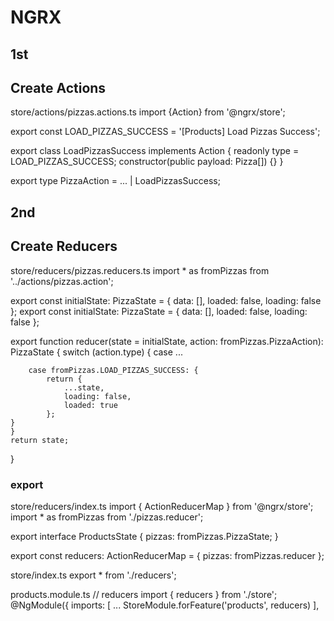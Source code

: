 # NGRX

## 1st
## Create Actions
store/actions/pizzas.actions.ts
import {Action} from '@ngrx/store';

export const LOAD_PIZZAS_SUCCESS = '[Products] Load Pizzas Success';

export class LoadPizzasSuccess implements Action {
	readonly type = LOAD_PIZZAS_SUCCESS;
	constructor(public payload: Pizza[]) {}
}

export type PizzaAction = ... | LoadPizzasSuccess;

## 2nd
## Create Reducers
store/reducers/pizzas.reducers.ts
import * as fromPizzas from '../actions/pizzas.action';

export const initialState: PizzaState = {
	data: [],
	loaded: false,
	loading: false
};
export const initialState: PizzaState = {
	data: [],
	loaded: false,
	loading: false
};

export function reducer(state = initialState, action: fromPizzas.PizzaAction): PizzaState {
	switch (action.type) {
    case ...
    
		case fromPizzas.LOAD_PIZZAS_SUCCESS: {
			return {
				...state,
				loading: false,
				loaded: true
			};
    }
	}
	return state;
}

### export
store/reducers/index.ts
import { ActionReducerMap } from '@ngrx/store';
import * as fromPizzas from './pizzas.reducer';

export interface ProductsState {
	pizzas: fromPizzas.PizzaState;
}

export const reducers: ActionReducerMap<ProductsState> = {
	pizzas: fromPizzas.reducer
};

store/index.ts
export * from './reducers';

products.module.ts
// reducers
import { reducers } from './store';
@NgModule({
	imports: [
    ...
		StoreModule.forFeature('products', reducers)
	],
